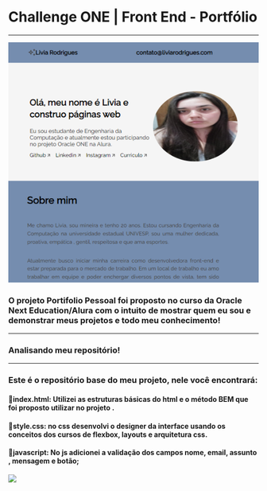 # Challenge ONE | Front End - Portfólio
---

<p align="center" >
     <img width="600" heigth="600" src="assets/img/print-tela.png">
</p>

### O projeto Portifolio Pessoal foi proposto no curso da Oracle Next Education/Alura com o intuito de mostrar quem eu sou e demonstrar meus projetos e todo meu conhecimento!
---
### Analisando meu repositório!
---
### Este é o repositório base do meu projeto, nele você encontrará:
#### 🔹index.html: Utilizei as estruturas básicas do html e o método BEM que foi proposto utilizar no projeto .
#### 🔹style.css: no css desenvolvi o designer da interface usando os conceitos dos cursos de flexbox, layouts e arquitetura css.
#### 🔹javascript: No js adicionei a validação dos campos nome, email, assunto , mensagem e botão;


 <a href="https://www.linkedin.com/in/livia-oliveira-aaba88271/" target="_blank">
<img src="https://img.shields.io/badge/-LinkedIn-%230077B5?style=for-the-badge&logo=linkedin&logoColor=white" target="_blank"></a>

